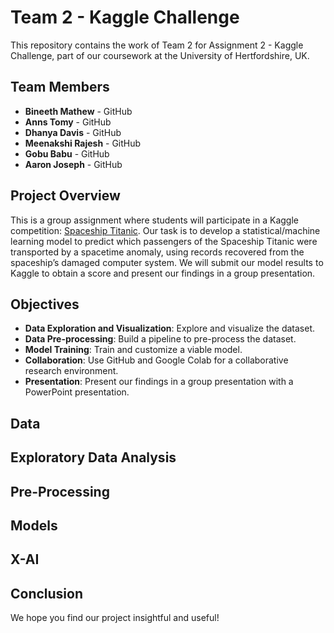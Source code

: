 # Team 2 - Kaggle Challenge

This repository contains the work of Team 2 for Assignment 2 - Kaggle Challenge, part of our coursework at the University of Hertfordshire, UK.

## Team Members

- **Bineeth Mathew** - GitHub
- **Anns Tomy** - GitHub
- **Dhanya Davis** - GitHub
- **Meenakshi Rajesh** - GitHub
- **Gobu Babu** - GitHub
- **Aaron Joseph** - GitHub

## Project Overview

This is a group assignment where students will participate in a Kaggle competition: [Spaceship Titanic](https://www.kaggle.com/competitions/spaceship-titanic). Our task is to develop a statistical/machine learning model to predict which passengers of the Spaceship Titanic were transported by a spacetime anomaly, using records recovered from the spaceship’s damaged computer system. We will submit our model results to Kaggle to obtain a score and present our findings in a group presentation.

## Objectives

- **Data Exploration and Visualization**: Explore and visualize the dataset.
- **Data Pre-processing**: Build a pipeline to pre-process the dataset.
- **Model Training**: Train and customize a viable model.
- **Collaboration**: Use GitHub and Google Colab for a collaborative research environment.
- **Presentation**: Present our findings in a group presentation with a PowerPoint presentation.

## Data

## Exploratory Data Analysis

## Pre-Processing

## Models

## X-AI

## Conclusion


We hope you find our project insightful and useful!
